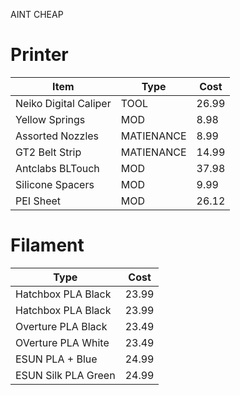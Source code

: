 AINT CHEAP

# Printer
| Item | Type | Cost |
| ---- | -----| -----|
| Neiko Digital Caliper | TOOL | 26.99|
| Yellow Springs | MOD | 8.98 | 
| Assorted Nozzles | MATIENANCE | 8.99|
| GT2 Belt Strip | MATIENANCE | 14.99
| Antclabs BLTouch| MOD | 37.98 |
| Silicone Spacers | MOD | 9.99 | 
| PEI Sheet | MOD | 26.12| 

# Filament
| Type | Cost |
| ---- | ---- |
| Hatchbox PLA Black | 23.99 | 
| Hatchbox PLA Black | 23.99 | 
| Overture PLA Black | 23.49 |
| OVerture PLA White | 23.49 |
| ESUN PLA + Blue | 24.99 |
| ESUN Silk PLA Green | 24.99 | 

